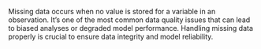 Missing data occurs when no value is stored for a variable in an observation.
It’s one of the most common data quality issues that can lead to biased analyses or degraded model performance.
Handling missing data properly is crucial to ensure data integrity and model reliability.

